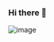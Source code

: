 ### Hi there 👋
![image](https://github.com/exst3zz/exst3zz/assets/155752935/a0baa4c9-92fa-48ce-aeeb-79950169b3ff)


<!--
**exst3zz/exst3zz** is a ✨ _special_ ✨ repository because its `README.md` (this file) appears on your GitHub profile.

Here are some ideas to get you started:

- 🔭 I’m currently working on ...
- 🌱 I’m currently learning ...
- 👯 I’m looking to collaborate on ...
- 🤔 I’m looking for help with ...
- 💬 Ask me about ...
- 📫 How to reach me: ...
- 😄 Pronouns: ...
- ⚡ Fun fact: ...
-->
